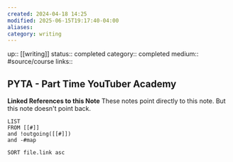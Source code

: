 ```yaml
---
created: 2024-04-18 14:25
modified: 2025-06-15T19:17:40-04:00
aliases: 
category: writing
---
```

up::  [[writing]]
status:: completed
category:: completed
medium:: #source/course
links::
## PYTA - Part Time YouTuber Academy


**Linked References to this Note**
These notes point directly to this note. But this note doesn't point back.
```dataview
LIST
FROM [[#]]
and !outgoing([[#]])
and -#map

SORT file.link asc
```
